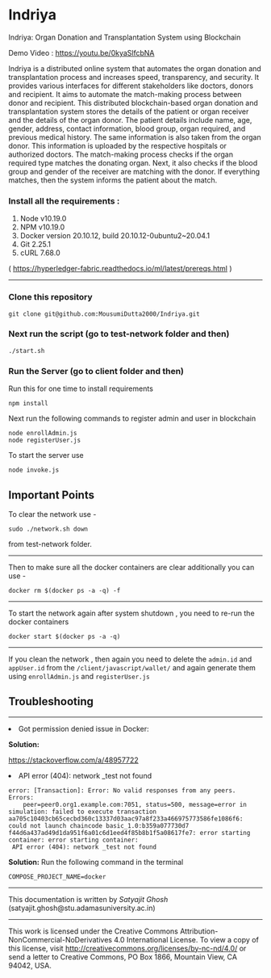 # Indriya

Indriya: Organ Donation and Transplantation System using Blockchain

Demo Video : https://youtu.be/0kyaSlfcbNA

Indriya is a distributed online system that automates the organ donation and transplantation process and
increases speed, transparency, and security. It provides various interfaces for different stakeholders like
doctors, donors and recipient. It aims to automate the match-making process between donor and recipient.
This distributed blockchain-based organ donation and transplantation system stores the details of the patient
or organ receiver and the details of the organ donor. The patient details include name, age, gender, address,
contact information, blood group, organ required, and previous medical history. The same information is
also taken from the organ donor. This information is uploaded by the respective hospitals or authorized
doctors. The match-making process checks if the organ required type matches the donating organ. Next, it
also checks if the blood group and gender of the receiver are matching with the donor. If everything matches,
then the system informs the patient about the match. 


### Install all the requirements :
1. Node v10.19.0
2. NPM v10.19.0
3. Docker version 20.10.12, build 20.10.12-0ubuntu2~20.04.1
4. Git 2.25.1
5. cURL 7.68.0

( https://hyperledger-fabric.readthedocs.io/ml/latest/prereqs.html )

<hr>


### Clone this repository
```
git clone git@github.com:MousumiDutta2000/Indriya.git
```

### Next run the script (go to test-network folder and then)
```
./start.sh
```
### Run the Server (go to client folder and then)

Run this for one time to install requirements
```
npm install
```
Next run the following commands to register admin and user in blockchain

```
node enrollAdmin.js
node registerUser.js
```

To start the server use 
```
node invoke.js
```
## Important Points

To clear the network use -
```
sudo ./network.sh down
```
from test-network folder.
<hr>
Then to make sure all the docker containers are clear additionally you can use -

```
docker rm $(docker ps -a -q) -f
```
<hr>
To start the network again after system shutdown , you need to re-run the docker containers

```
docker start $(docker ps -a -q)
```
<hr>
If you clean the network , then again you need to delete the <code>admin.id</code> and <code>appUser.id</code> from the <code>/client/javascript/wallet/</code> and again generate them using <code>enrollAdmin.js</code>
and <code>registerUser.js</code>

## Troubleshooting
<hr>
<li>Got permission denied issue in Docker:</li>

<b>Solution:</b>

<a href="https://stackoverflow.com/a/48957722">https://stackoverflow.com/a/48957722</a>

<li>API error (404): network _test not found</li>

```
error: [Transaction]: Error: No valid responses from any peers. Errors:
    peer=peer0.org1.example.com:7051, status=500, message=error in simulation: failed to execute transaction 
aa705c10403cb65cecbd360c13337d03aac97a8f233a466975773586fe1086f6: could not launch chaincode basic_1.0:b359a077730d7
f44d6a437ad49d1da951f6a01c6d1eed4f85b8b1f5a08617fe7: error starting container: error starting container:
 API error (404): network _test not found
```
<b>Solution:</b>
Run the following command in the terminal
```
COMPOSE_PROJECT_NAME=docker
```


<hr>
This documentation is written by <i>Satyajit Ghosh</i> (satyajit.ghosh@stu.adamasuniversity.ac.in)
<hr>

This work is licensed under the Creative Commons Attribution-NonCommercial-NoDerivatives 4.0 International License. To view a copy of this license, visit http://creativecommons.org/licenses/by-nc-nd/4.0/ or send a letter to Creative Commons, PO Box 1866, Mountain View, CA 94042, USA.